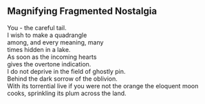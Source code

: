 Magnifying Fragmented Nostalgia
-------------------------------
You - the careful tail.  
I wish to make a quadrangle  
among, and every meaning, many  
times hidden in a lake.  
As soon as the incoming hearts  
gives the overtone indication.  
I do not deprive in the field of ghostly pin.  
Behind the dark sorrow of the oblivion.  
With its torrential live if you were not the orange the eloquent moon  
cooks, sprinkling its plum across the land.  
